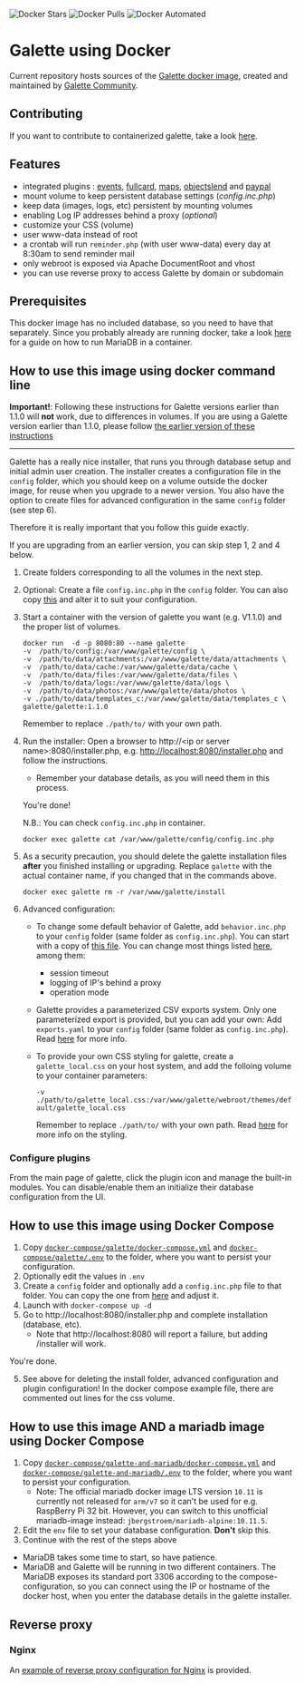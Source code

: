 ![Docker Stars](https://img.shields.io/docker/stars/galette/galette.svg) ![Docker Pulls](https://img.shields.io/docker/pulls/galette/galette.svg) ![Docker Automated](https://img.shields.io/docker/automated/galette/galette.svg)
# Galette using Docker

Current repository hosts sources of the [Galette docker image](https://hub.docker.com/repository/docker/galette/galette), created and maintained by [Galette Community](https://github.com/galette-community/).

## Contributing
If you want to contribute to containerized galette, take a look [here](./CONTRIBUTING.md).

## Features
* integrated plugins : [events](https://github.com/galette/plugin-events), [fullcard](https://github.com/galette/plugin-fullcard), [maps](https://github.com/galette/plugin-maps), [objectslend](https://github.com/galette/plugin-objectslend) and [paypal](https://github.com/galette/plugin-paypal)
* mount volume to keep persistent database settings (*config.inc.php*)
* keep data (images, logs, etc) persistent by mounting volumes
* enabling Log IP addresses behind a proxy (*optional*)
* customize your CSS (volume)
* user www-data instead of root
* a crontab will run `reminder.php` (with user www-data) every day at 8:30am to send reminder mail
* only webroot is exposed via Apache DocumentRoot and vhost
* you can use reverse proxy to access Galette by domain or subdomain

## Prerequisites
This docker image has no included database, so you need to have that separately. Since you probably already are running docker, take a look [here](https://mariadb.com/kb/en/installing-and-using-mariadb-via-docker/#creating-a-container) for a guide on how to run MariaDB in a container.

## How to use this image using docker command line

**Important!**: Following these instructions for Galette versions earlier than 1.1.0 will **not** work, due to differences in volumes. If you are using a Galette version earlier than 1.1.0, please follow [the earlier version of these instructions](https://github.com/galette-community/docker/blob/1.0.4/README.md#how-to-use-this-image-using-docker-command-line) 

---

Galette has a really nice installer, that runs you through database setup and initial admin user creation. The installer creates a configuration file in the `config` folder, which you should keep on a volume outside the docker image, for reuse when you upgrade to a newer version. You also have the option to create files for advanced configuration in the same `config` folder (see step 6).

Therefore it is really important that you follow this guide exactly.

If you are upgrading from an earlier version, you can skip step 1, 2 and 4 below.

1. Create folders corresponding to all the volumes in the next step.
2. Optional: Create a file `config.inc.php` in the `config` folder. You can also copy [this](.example/config/config.inc.php) and alter it to suit your configuration.
3. Start a container with the version of galette you want (e.g. V1.1.0) and the proper list of volumes.
    ```
    docker run  -d -p 8080:80 --name galette
    -v  /path/to/config:/var/www/galette/config \
    -v  /path/to/data/attachments:/var/www/galette/data/attachments \
    -v  /path/to/data/cache:/var/www/galette/data/cache \
    -v  /path/to/data/files:/var/www/galette/data/files \
    -v  /path/to/data/logs:/var/www/galette/data/logs \
    -v  /path/to/data/photos:/var/www/galette/data/photos \
    -v ./path/to/data/templates_c:/var/www/galette/data/templates_c \
    galette/galette:1.1.0
    ```
    Remember to replace `./path/to/` with your own path.

4. Run the installer: Open a browser to http://\<ip or server name\>:8080/installer.php, e.g. [http://localhost:8080/installer.php](http://localhost:8080/installer.php) and follow the instructions.
    - Remember your database details, as you will need them in this process.

    You're done!
    
    N.B.: You can check `config.inc.php` in container.

    `docker exec galette cat /var/www/galette/config/config.inc.php`

5. As a security precaution, you should delete the galette installation files **after** you finished installing or upgrading. Replace `galette` with the actual container name, if you changed that in the commands above.

    `docker exec galette rm -r /var/www/galette/install`

6. Advanced configuration:

    - To change some default behavior of Galette, add `behavior.inc.php` to your `config` folder (same folder as `config.inc.php`). You can start with a copy of [this file](./.example/config/behavior.inc.php). You can change most things listed [here](https://doc.galette.eu/en/master/usermanual/avancee.html#behavior), among them:
        - session timeout
        - logging of IP's behind a proxy
        - operation mode

    - Galette provides a parameterized CSV exports system. Only one parameterized export is provided, but you can add your own: Add `exports.yaml` to your `config` folder (same folder as `config.inc.php`). Read [here](https://doc.galette.eu/en/master/usermanual/avancee.html#csv-exports) for more info.

    - To provide your own CSS styling for galette, create a `galette_local.css` on your host system, and add the folloing volume to your container parameters:

        `-v ./path/to/galette_local.css:/var/www/galette/webroot/themes/default/galette_local.css`

        Remember to replace `./path/to/` with your own path. Read [here](https://doc.galette.eu/en/master/usermanual/avancee.html#adapt-to-your-graphical-chart) for more info on the styling.

### Configure plugins
From the main page of galette, click the plugin icon and manage the built-in modules. You can disable/enable them an initialize their database configuration from the UI.

## How to use this image using Docker Compose
1. Copy [`docker-compose/galette/docker-compose.yml`](docker-compose/galette/docker-compose.yml) and [`docker-compose/galette/.env`](docker-compose/galette/.env) to the folder, where you want to persist your configuration.
2. Optionally edit the values in `.env`
3. Create a `config` folder and optionally add a `config.inc.php` file to that folder. You can copy the one from [here](.example/config/config.inc.php) and adjust it.
4. Launch with `docker-compose up -d`
5. Go to http://localhost:8080/installer.php and complete installation (database, etc).
    - Note that http://localhost:8080 will report a failure, but adding /installer will work.

You're done.

5. See above for deleting the install folder, advanced configuration and plugin configuration! In the docker compose example file, there are commented out lines for the css volume.

## How to use this image AND a mariadb image using Docker Compose
1. Copy [`docker-compose/galette-and-mariadb/docker-compose.yml`](docker-compose/galette-and-mariadb/docker-compose.yml) and [`docker-compose/galette-and-mariadb/.env`](docker-compose/galette-and-mariadb/.env) to the folder, where you want to persist your configuration.
    - Note: The official mariadb docker image LTS version `10.11` is currently not released for `arm/v7` so it can't be used for e.g. RaspBerry Pi 32 bit. However, you can switch to this unofficial mariadb-image instead: `jbergstroem/mariadb-alpine:10.11.5`.
2. Edit the `env` file to set your database configuration. **Don't** skip this.   
3. Continue with the rest of the steps above

- MariaDB takes some time to start, so have patience. 
- MariaDB and Galette will be running in two different containers. The MariaDB exposes its standard port 3306 according to the compose-configuration, so you can connect using the IP or hostname of the docker host, when you enter the database details in the galette installer.

## Reverse proxy
### Nginx

An [example of reverse proxy configuration for Nginx](.example/nginx/nginx.conf) is provided.
